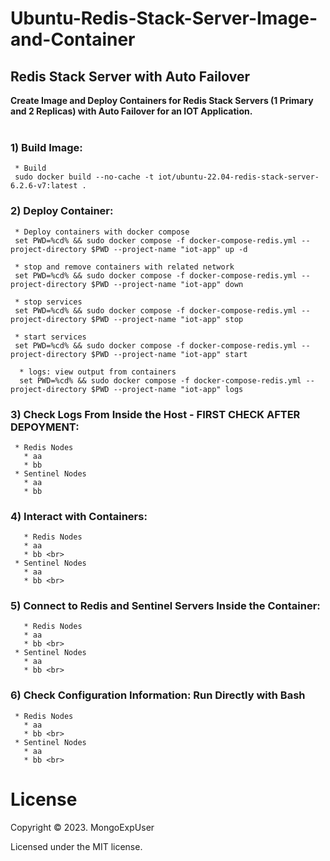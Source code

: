 # Ubuntu-Redis-Stack-Server-Image-and-Container
## Redis Stack Server with Auto Failover 

<strong> Create Image and Deploy Containers for Redis Stack Servers (1 Primary and 2 Replicas) with Auto Failover for an IOT Application.</strong>
<br><br>


### 1) Build Image:                                                                                             
     * Build
     sudo docker build --no-cache -t iot/ubuntu-22.04-redis-stack-server-6.2.6-v7:latest .                                                  
     
 ### 2) Deploy Container:                                                                                             
     * Deploy containers with docker compose
     set PWD=%cd% && sudo docker compose -f docker-compose-redis.yml --project-directory $PWD --project-name "iot-app" up -d

     * stop and remove containers with related network
     set PWD=%cd% && sudo docker compose -f docker-compose-redis.yml --project-directory $PWD --project-name "iot-app" down

     * stop services
     set PWD=%cd% && sudo docker compose -f docker-compose-redis.yml --project-directory $PWD --project-name "iot-app" stop

     * start services
     set PWD=%cd% && sudo docker compose -f docker-compose-redis.yml --project-directory $PWD --project-name "iot-app" start

      * logs: view output from containers
      set PWD=%cd% && sudo docker compose -f docker-compose-redis.yml --project-directory $PWD --project-name "iot-app" logs 
      
 ### 3) Check Logs From Inside the Host - <strong> FIRST CHECK AFTER DEPOYMENT</strong>:                                                                                             
     * Redis Nodes
       * aa
       * bb 
     * Sentinel Nodes   
       * aa
       * bb 
 ### 4) Interact with Containers:                                                                                             
       * Redis Nodes
       * aa
       * bb <br>
     * Sentinel Nodes   
       * aa
       * bb <br>
  ### 5) Connect to Redis and Sentinel Servers Inside the Container:                                                                                          
       * Redis Nodes
       * aa
       * bb <br>
     * Sentinel Nodes   
       * aa
       * bb <br>
  ### 6) Check Configuration Information: Run Directly with Bash                                                                                                                    
     * Redis Nodes
       * aa
       * bb <br>
     * Sentinel Nodes   
       * aa
       * bb <br>


# License

Copyright © 2023. MongoExpUser

Licensed under the MIT license.
